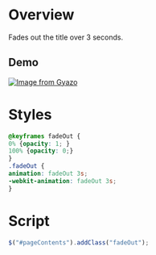 # Overview
Fades out the title over 3 seconds.

## Demo
[![Image from Gyazo](https://i.gyazo.com/9113382c38b790b1b6d6da03bb8357ce.gif)](https://gyazo.com/9113382c38b790b1b6d6da03bb8357ce)

# Styles
```css
@keyframes fadeOut {
0% {opacity: 1; }
100% {opacity: 0;}
}
.fadeOut {
animation: fadeOut 3s;
-webkit-animation: fadeOut 3s;
}
```
# Script
```javascript
$("#pageContents").addClass("fadeOut");
```